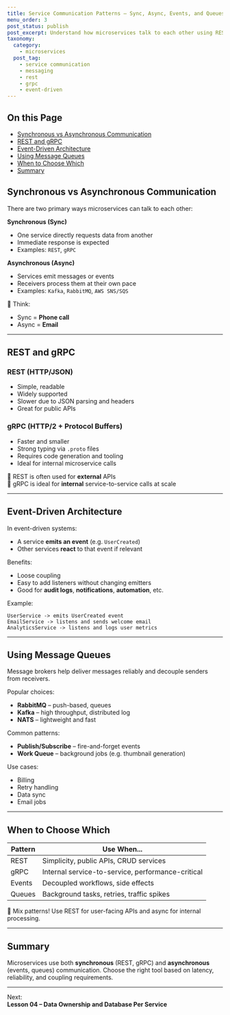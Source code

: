 ```yaml
---
title: Service Communication Patterns – Sync, Async, Events, and Queues
menu_order: 3
post_status: publish
post_excerpt: Understand how microservices talk to each other using REST, gRPC, events, and queues—and when to choose each.
taxonomy:
  category:
    - microservices
  post_tag:
    - service communication
    - messaging
    - rest
    - grpc
    - event-driven
---
```


<div class="toc" markdown="1">

## On this Page

- [Synchronous vs Asynchronous Communication](#synchronous-vs-asynchronous-communication)
- [REST and gRPC](#rest-and-grpc)
- [Event-Driven Architecture](#event-driven-architecture)
- [Using Message Queues](#using-message-queues)
- [When to Choose Which](#when-to-choose-which)
- [Summary](#summary)

</div>

<div class="guru-main" markdown="1">

## Synchronous vs Asynchronous Communication

There are two primary ways microservices can talk to each other:

**Synchronous (Sync)**  
- One service directly requests data from another
- Immediate response is expected
- Examples: `REST`, `gRPC`

**Asynchronous (Async)**  
- Services emit messages or events
- Receivers process them at their own pace
- Examples: `Kafka`, `RabbitMQ`, `AWS SNS/SQS`

🧠 Think:
- Sync = **Phone call**
- Async = **Email**

---

## REST and gRPC

### REST (HTTP/JSON)
- Simple, readable
- Widely supported
- Slower due to JSON parsing and headers
- Great for public APIs

### gRPC (HTTP/2 + Protocol Buffers)
- Faster and smaller
- Strong typing via `.proto` files
- Requires code generation and tooling
- Ideal for internal microservice calls

📌 REST is often used for **external** APIs  
📌 gRPC is ideal for **internal** service-to-service calls at scale

---

## Event-Driven Architecture

In event-driven systems:
- A service **emits an event** (e.g. `UserCreated`)
- Other services **react** to that event if relevant

Benefits:
- Loose coupling
- Easy to add listeners without changing emitters
- Good for **audit logs**, **notifications**, **automation**, etc.

Example:
```
UserService -> emits UserCreated event
EmailService -> listens and sends welcome email
AnalyticsService -> listens and logs user metrics
```

---

## Using Message Queues

Message brokers help deliver messages reliably and decouple senders from receivers.

Popular choices:
- **RabbitMQ** – push-based, queues
- **Kafka** – high throughput, distributed log
- **NATS** – lightweight and fast

Common patterns:
- **Publish/Subscribe** – fire-and-forget events
- **Work Queue** – background jobs (e.g. thumbnail generation)

Use cases:
- Billing
- Retry handling
- Data sync
- Email jobs

---

## When to Choose Which

| Pattern       | Use When...                                |
|---------------|---------------------------------------------|
| REST          | Simplicity, public APIs, CRUD services      |
| gRPC          | Internal service-to-service, performance-critical |
| Events        | Decoupled workflows, side effects           |
| Queues        | Background tasks, retries, traffic spikes   |

🧩 Mix patterns! Use REST for user-facing APIs and async for internal processing.

---

## Summary

Microservices use both **synchronous** (REST, gRPC) and **asynchronous** (events, queues) communication. Choose the right tool based on latency, reliability, and coupling requirements.

---

Next:  
**Lesson 04 – Data Ownership and Database Per Service**

</div>
